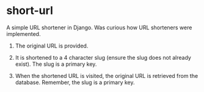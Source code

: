 # short-url

A simple URL shortener in Django. Was curious how URL shorteners were implemented.

1. The original URL is provided.

2. It is shortened to a 4 character slug (ensure the slug does not already exist). The slug is a primary key.

3. When the shortened URL is visited, the original URL is retrieved from the database. Remember, the slug is a primary key.

